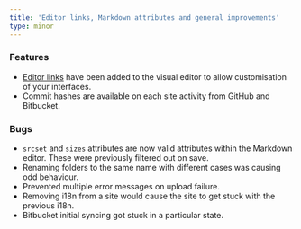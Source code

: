 ```yaml
---
title: 'Editor links, Markdown attributes and general improvements'
type: minor
---
```


### Features

* [Editor links](/editing/editor-links/) have been added to the visual editor to allow customisation of your interfaces.
* Commit hashes are available on each site activity from GitHub and Bitbucket.


### Bugs

* `srcset` and `sizes` attributes are now valid attributes within the Markdown editor. These were previously filtered out on save.
* Renaming folders to the same name with different cases was causing odd behaviour.
* Prevented multiple error messages on upload failure.
* Removing i18n from a site would cause the site to get stuck with the previous i18n.
* Bitbucket initial syncing got stuck in a particular state.